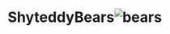 # ShyteddyBears![bears](https://user-images.githubusercontent.com/37955758/205314987-85c62716-4d2a-4f33-be07-511cc8d8a494.png)
